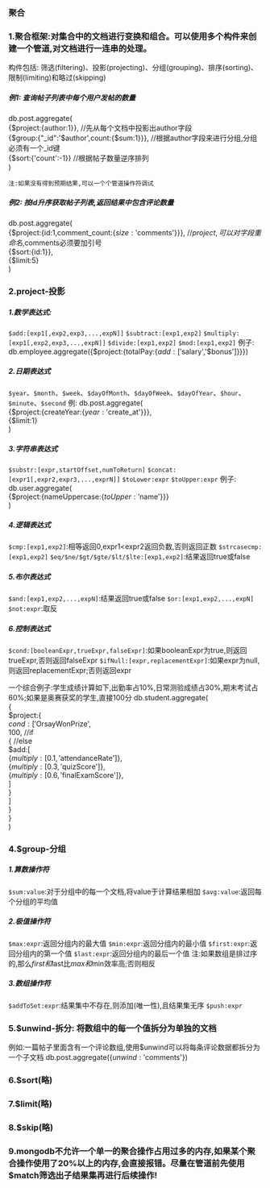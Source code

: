 ### 聚合

### 1.聚合框架:对集合中的文档进行变换和组合。可以使用多个构件来创建一个管道,对文档进行一连串的处理。
构件包括: 筛选(filtering)、投影(projecting)、分组(grouping)、排序(sorting)、限制(limiting)和略过(skipping)

##### 例1: 查询帖子列表中每个用户发帖的数量
db.post.aggregate(  
    {$project:{author:1}},   //先从每个文档中投影出author字段  
    {$group:{"_id":'$author',count:{$sum:1}}},   //根据author字段来进行分组,分组必须有一个_id键  
    {$sort:{'count':-1}}      //根据帖子数量逆序排列  
)  

`注:如果没有得到预期结果,可以一个个管道操作符调试`

##### 例2: 按id升序获取帖子列表,返回结果中包含评论数量
db.post.aggregate(  
    {$project:{id:1,comment_count:{$size:'$comments'}}},   //$project,可以对字段重命名,$comments必须要加引号  
    {$sort:{id:1}},  
    {$limit:5}  
)  

### 2.project-投影
##### 1.数学表达式: 
`$add:[exp1[,exp2,exp3,...,expN]]`
`$subtract:[exp1,exp2]`
`$multiply:[exp1[,exp2,exp3,...,expN]]`
`$divide:[exp1,exp2]`
`$mod:[exp1,exp2]`
例子: db.employee.aggregate({$project:{totalPay:{$add:['$salary','$bonus']}}})   

##### 2.日期表达式
`$year`、`$month`、`$week`、`$dayOfMonth`、`$dayOfWeek`、`$dayOfYear`、`$hour`、`$minute`、`$second`
例: db.post.aggregate(  
    {$project:{createYear:{$year:'$create_at'}}},  
    {$limit:1}  
)  

##### 3.字符串表达式
`$substr:[expr,startOffset,numToReturn]`
`$concat:[expr1[,expr2,expr3,...,exprN]]`
`$toLower:expr`
`$toUpper:expr`
例子: db.user.aggregate(  
    {$project:{nameUppercase:{$toUpper:'$name'}}}  
)  

##### 4.逻辑表达式
`$cmp:[exp1,exp2]`:相等返回0,expr1<expr2返回负数,否则返回正数
`$strcasecmp:[exp1,exp2]`
`$eq/$ne/$gt/$gte/$lt/$lte:[exp1,exp2]`:结果返回true或false

##### 5.布尔表达式
`$and:[exp1,exp2,...,expN]`:结果返回true或false
`$or:[exp1,exp2,...,expN]`
`$not:expr`:取反

##### 6.控制表达式
`$cond:[booleanExpr,trueExpr,falseExpr]`:如果booleanExpr为true,则返回trueExpr,否则返回falseExpr
`$ifNull:[expr,replacementExpr]`:如果expr为null,则返回replacementExpr;否则返回expr

一个综合例子:学生成绩计算如下,出勤率占10%,日常测验成绩占30%,期末考试占60%;如果是奥赛获奖的学生,直接100分
db.student.aggregate(  
    {  
        $project:{  
            $cond:[  
                '$OrsayWonPrize',  
                100,  //if  
                {    //else  
                  $add:[  
                    {$multiply:[0.1,'$attendanceRate']},  
                    {$multiply:[0.3,'$quizScore']},  
                    {$multiply:[0.6,'$finalExamScore']},  
                  ]  
                }  
            ]  
        }  
    }  
)    


### 4.$group-分组
##### 1.算数操作符
`$sum:value`:对于分组中的每一个文档,将value于计算结果相加
`$avg:value`:返回每个分组的平均值

##### 2.极值操作符
`$max:expr`:返回分组内的最大值
`$min:expr`:返回分组内的最小值
`$first:expr`:返回分组内的第一个值
`$last:expr`:返回分组内的最后一个值
注:如果数组是排过序的,那么$first和$last比$max和$min效率高;否则相反

##### 3.数组操作符
`$addToSet:expr`:结果集中不存在,则添加(唯一性),且结果集无序
`$push:expr`   


### 5.$unwind-拆分: 将数组中的每一个值拆分为单独的文档
例如:一篇帖子里面含有一个评论数组,使用$unwind可以将每条评论数据都拆分为一个子文档
db.post.aggregate({$unwind:'$comments'})

### 6.$sort(略)

### 7.$limit(略)

### 8.$skip(略)

### 9.mongodb不允许一个单一的聚合操作占用过多的内存,如果某个聚合操作使用了20%以上的内存,会直接报错。尽量在管道前先使用$match筛选出子结果集再进行后续操作!